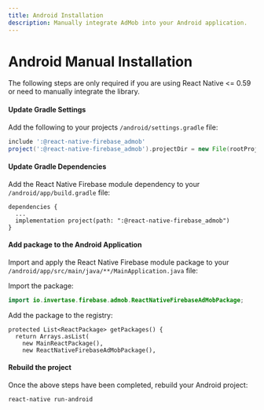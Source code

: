 ```yaml
---
title: Android Installation
description: Manually integrate AdMob into your Android application.
---
```


# Android Manual Installation

The following steps are only required if you are using React Native <= 0.59 or need to manually integrate the library.

#### Update Gradle Settings

Add the following to your projects `/android/settings.gradle` file:

```groovy
include ':@react-native-firebase_admob'
project(':@react-native-firebase_admob').projectDir = new File(rootProject.projectDir, './../node_modules/@react-native-firebase/admob/android')
```

#### Update Gradle Dependencies

Add the React Native Firebase module dependency to your `/android/app/build.gradle` file:

```groovy{3}
dependencies {
  ...
  implementation project(path: ":@react-native-firebase_admob")
}
```

#### Add package to the Android Application

Import and apply the React Native Firebase module package to your `/android/app/src/main/java/**/MainApplication.java` file:

Import the package:

```java
import io.invertase.firebase.admob.ReactNativeFirebaseAdMobPackage;
```

Add the package to the registry:

```java{4}
protected List<ReactPackage> getPackages() {
  return Arrays.asList(
    new MainReactPackage(),
    new ReactNativeFirebaseAdMobPackage(),
```

#### Rebuild the project

Once the above steps have been completed, rebuild your Android project:

```bash
react-native run-android
```

